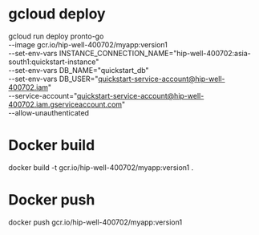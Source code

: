 # gcloud deploy

gcloud run deploy pronto-go \
--image gcr.io/hip-well-400702/myapp:version1 \
--set-env-vars INSTANCE_CONNECTION_NAME="hip-well-400702:asia-south1:quickstart-instance" \
 --set-env-vars DB_NAME="quickstart_db" \
 --set-env-vars DB_USER="quickstart-service-account@hip-well-400702.iam" \
 --service-account="quickstart-service-account@hip-well-400702.iam.gserviceaccount.com" \
 --allow-unauthenticated

# Docker build

docker build -t gcr.io/hip-well-400702/myapp:version1 .

# Docker push

docker push gcr.io/hip-well-400702/myapp:version1
